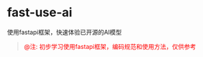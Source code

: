 # fast-use-ai

使用fastapi框架，快速体验已开源的AI模型

> <span style="color: red; ">@注: 初步学习使用fastapi框架，编码规范和使用方法，仅供参考</span>